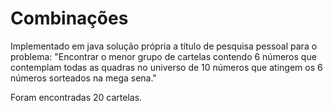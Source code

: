 # Combinações
Implementado em java solução própria a título de pesquisa pessoal para o problema: "Encontrar o menor grupo de cartelas contendo 6 números que contemplam todas as quadras no universo de 10 números que atingem os 6 números sorteados na mega sena."

Foram encontradas 20 cartelas.